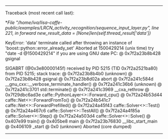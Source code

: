 ***
Traceback (most recent call last):

  **File "/home/iva/lisa-caffe-public/examples/LRCN_activity_recognition/sequence_input_layer.py", line 221, in forward
    new_result_data = [None]*len(self.thread_result['data'])**
    
KeyError: 'data'
terminate called after throwing an instance of 'boost::python::error_already_set'
Aborted at 1500429214 (unix time) try "date -d @1500429214" if you are using GNU date 
PC: @     0x7f2a23b8b428 gsignal

SIGABRT (@0x3e80000145f) received by PID 5215 (TID 0x7f2a2521ba80) from PID 5215; stack trace: 
    @     0x7f2a23b8b4b0 (unknown)
    @     0x7f2a23b8b428 gsignal
    @     0x7f2a23b8d02a abort
    @     0x7f2a241c584d __gnu_cxx::__verbose_terminate_handler()
    @     0x7f2a241c36b6 (unknown)
    @     0x7f2a241c3701 std::terminate()
    @     0x7f2a241c3969 __cxa_rethrow
    @     0x7f29dbc6ad3e caffe::PythonLayer<>::Forward_cpu()
    @     0x7f2a24b53d44 caffe::Net<>::ForwardFromTo()
    @     0x7f2a24b541c7 caffe::Net<>::ForwardPrefilled()
    @     0x7f2a24a45f43 caffe::Solver<>::Test()
    @     0x7f2a24a467c6 caffe::Solver<>::TestAll()
    @     0x7f2a24a4f85a caffe::Solver<>::Step()
    @     0x7f2a24a503d4 caffe::Solver<>::Solve()
    @           0x407e99 train()
    @           0x405be8 main
    @     0x7f2a23b76830 __libc_start_main
    @           0x406109 _start
    @                0x0 (unknown)
Aborted (core dumped)
***
